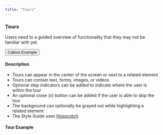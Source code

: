 ```yaml
---
title: "Tours"
---
```


<div class="pl-pattern">
<h3>Tours</h3>

Users need to a guided overview of functionality that they may not be familiar with yet.

<button id="callout-button" type="button" class="btn btn-default">Callout Example</button>


#### Description
- Tours can appear in the center of the screen or next to a related element
- Tours can contain text, forms, images, or videos
- Optional step indicators can be added to indicate where the user is within the tour
- An optional close (x) button can be added if the user is able to skip the tour
- The background can optionally be grayed out while highlighting a related element
- The Style Guide uses [Hopscotch](https://linkedin.github.io/hopscotch)


<h4 id="tour">Tour Example</h4>

<br/>
</div>
